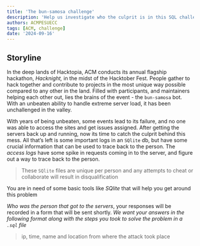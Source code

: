 ```yaml
---
title: 'The bun-samosa challenge'
description: 'Help us investigate who the culprit is in this SQL challenge'
authors: ACMPESUECC
tags: [ACM, challenge]
date: '2024-09-16'
---
```


## Storyline

In the deep lands of Hacktopia, ACM conducts its annual flagship hackathon, *Hacknight,* in the midst of the Hacktober Fest. People gather to hack together and contribute to projects in the most unique way possible compared to any other in the land. Filled with participants, and maintainers helping each other out, lies the brains of the event - the `bun-samosa` bot. With an unbeaten ability to handle extreme server load, it has been unchallenged in the valley. 

With years of being unbeaten, some events lead to its failure, and no one was able to access the sites and get issues assigned. After getting the servers back up and running, now its time to catch the culprit behind this mess. All that’s left is some important logs in an `SQlite` db, but have some crucial information that can be used to trace back to the person. The *access logs* have some spike in requests coming in to the server, and figure out a way to trace back to the person. 

> These `SQlite` files are unique per person and any attempts to cheat or collaborate will result in disqualification

You are in need of some basic tools like *SQlite* that will help you get around this problem

*Who was the person that got to the servers*, your responses will be recorded in a form that will be sent shortly. *We want your answers in the following format along with the steps you took to solve the problem in a `.sql` file*

> ip, time, name and location from where the attack took place

